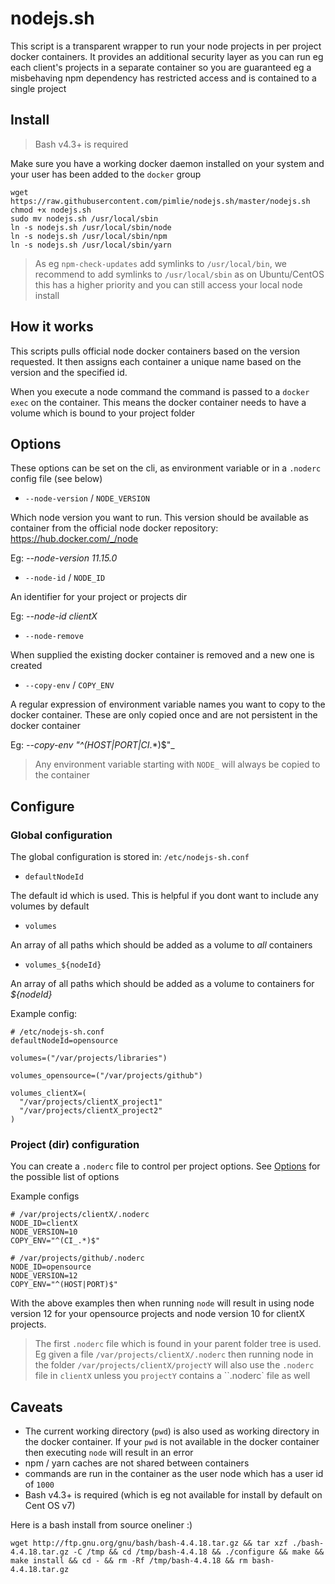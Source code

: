 # nodejs.sh

This script is a transparent wrapper to run your node projects in per project docker containers. It provides an additional security layer as you can run eg each client's projects in a separate container so you are guaranteed eg a misbehaving npm dependency has restricted access and is contained to a single project

## Install

> Bash v4.3+ is required

Make sure you have a working docker daemon installed on your system and your user has been added to the `docker` group

```
wget https://raw.githubusercontent.com/pimlie/nodejs.sh/master/nodejs.sh
chmod +x nodejs.sh
sudo mv nodejs.sh /usr/local/sbin
ln -s nodejs.sh /usr/local/sbin/node
ln -s nodejs.sh /usr/local/sbin/npm
ln -s nodejs.sh /usr/local/sbin/yarn
```
> As eg `npm-check-updates` add symlinks to `/usr/local/bin`, we recommend to add symlinks to `/usr/local/sbin` as on Ubuntu/CentOS this has a higher priority and you can still access your local node install

## How it works

This scripts pulls official node docker containers based on the version requested. It then assigns each container a unique name based on the version and the specified id.

When you execute a node command the command is passed to a `docker exec` on the container. This means the docker container needs to have a volume which is bound to your project folder

## Options

These options can be set on the cli, as environment variable or in a `.noderc` config file (see below)

- `--node-version` / `NODE_VERSION`

Which node version you want to run. This version should be available as container from the official node docker repository: https://hub.docker.com/_/node

Eg: _--node-version 11.15.0_

- `--node-id` / `NODE_ID`

An identifier for your project or projects dir

Eg: _--node-id clientX_

- `--node-remove`

When supplied the existing docker container is removed and a new one is created

- `--copy-env` / `COPY_ENV`

A regular expression of environment variable names you want to copy to the docker container. These are only copied once and are not persistent in the docker container

Eg: _--copy-env "^(HOST|PORT|CI_.*)$"_

> Any environment variable starting with `NODE_` will always be copied to the container

## Configure

### Global configuration

The global configuration is stored in: `/etc/nodejs-sh.conf`

- `defaultNodeId`

The default id which is used. This is helpful if you dont want to include any volumes by default

- `volumes`

An array of all paths which should be added as a volume to _all_ containers

- `volumes_${nodeId}`

An array of all paths which should be added as a volume to containers for _${nodeId}_

Example config:
```
# /etc/nodejs-sh.conf
defaultNodeId=opensource

volumes=("/var/projects/libraries")

volumes_opensource=("/var/projects/github")

volumes_clientX=(
  "/var/projects/clientX_project1"
  "/var/projects/clientX_project2"
)
```

### Project (dir) configuration

You can create a `.noderc` file to control per project options. See [Options](#Options) for the possible list of options

Example configs

```
# /var/projects/clientX/.noderc
NODE_ID=clientX
NODE_VERSION=10
COPY_ENV="^(CI_.*)$"
```

```
# /var/projects/github/.noderc
NODE_ID=opensource
NODE_VERSION=12
COPY_ENV="^(HOST|PORT)$"
```

With the above examples then when running `node` will result in using node version 12 for your opensource projects and node version 10 for clientX projects.

> The first `.noderc` file which is found in your parent folder tree is used. Eg given a file `/var/projects/clientX/.noderc` then running node in the folder `/var/projects/clientX/projectY` will also use the `.noderc` file in `clientX` unless you `projectY` contains a ``.noderc` file as well

## Caveats

- The current working directory (`pwd`) is also used as working directory in the docker container. If your `pwd` is not available in the docker container then executing `node` will result in an error
- npm / yarn caches are not shared between containers
- commands are run in the container as the user node which has a user id of `1000`
- Bash v4.3+ is required (which is eg not available for install by default on Cent OS v7)

Here is a bash install from source oneliner :)
```
wget http://ftp.gnu.org/gnu/bash/bash-4.4.18.tar.gz && tar xzf ./bash-4.4.18.tar.gz -C /tmp && cd /tmp/bash-4.4.18 && ./configure && make && make install && cd - && rm -Rf /tmp/bash-4.4.18 && rm bash-4.4.18.tar.gz
```

